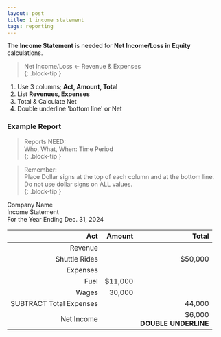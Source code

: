 ```yaml
---
layout: post
title: 1 income statement
tags: reporting
---
```


The **Income Statement** is needed for **Net Income/Loss in Equity** calculations.  

> Net Income/Loss <- Revenue & Expenses  
{: .block-tip }


1. Use 3 columns; **Act, Amount, Total**      
2. List **Revenues, Expenses**   
3. Total & Calculate Net   
4. Double underline 'bottom line' or Net  


### Example Report

> Reports NEED:   
> Who, What, When: Time Period   
{: .block-tip }

> Remember:   
> Place Dollar signs at the top of each column and at the bottom line. Do not use dollar signs on ALL values.  
{: .block-tip }

Company Name   
Income Statement   
For the Year Ending Dec. 31, 2024

| Act | Amount | Total |
|----:|-------:|------:|
| Revenue | | |
| Shuttle Rides | | $50,000 |
| Expenses | | |
| Fuel | $11,000 | |
| Wages | 30,000 | |
| SUBTRACT Total Expenses | | 44,000 |
| Net Income | | $6,000 <br> **DOUBLE UNDERLINE** |

